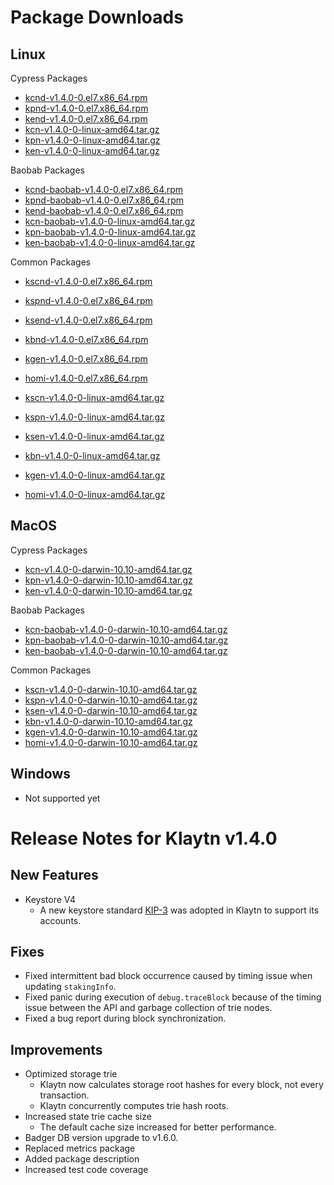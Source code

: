 # Package Downloads <a id="package-downloads"></a>

## Linux <a id="linux"></a>

Cypress Packages
- [kcnd-v1.4.0-0.el7.x86_64.rpm](http://packages.klaytn.net/klaytn/v1.4.0/kcnd-v1.4.0-0.el7.x86_64.rpm)
- [kpnd-v1.4.0-0.el7.x86_64.rpm](http://packages.klaytn.net/klaytn/v1.4.0/kpnd-v1.4.0-0.el7.x86_64.rpm)
- [kend-v1.4.0-0.el7.x86_64.rpm](http://packages.klaytn.net/klaytn/v1.4.0/kend-v1.4.0-0.el7.x86_64.rpm)
- [kcn-v1.4.0-0-linux-amd64.tar.gz](http://packages.klaytn.net/klaytn/v1.4.0/kcn-v1.4.0-0-linux-amd64.tar.gz)
- [kpn-v1.4.0-0-linux-amd64.tar.gz](http://packages.klaytn.net/klaytn/v1.4.0/kpn-v1.4.0-0-linux-amd64.tar.gz)
- [ken-v1.4.0-0-linux-amd64.tar.gz](http://packages.klaytn.net/klaytn/v1.4.0/ken-v1.4.0-0-linux-amd64.tar.gz)

Baobab Packages
- [kcnd-baobab-v1.4.0-0.el7.x86_64.rpm](http://packages.klaytn.net/klaytn/v1.4.0/kcnd-baobab-v1.4.0-0.el7.x86_64.rpm)
- [kpnd-baobab-v1.4.0-0.el7.x86_64.rpm](http://packages.klaytn.net/klaytn/v1.4.0/kpnd-baobab-v1.4.0-0.el7.x86_64.rpm)
- [kend-baobab-v1.4.0-0.el7.x86_64.rpm](http://packages.klaytn.net/klaytn/v1.4.0/kend-baobab-v1.4.0-0.el7.x86_64.rpm)
- [kcn-baobab-v1.4.0-0-linux-amd64.tar.gz](http://packages.klaytn.net/klaytn/v1.4.0/kcn-baobab-v1.4.0-0-linux-amd64.tar.gz)
- [kpn-baobab-v1.4.0-0-linux-amd64.tar.gz](http://packages.klaytn.net/klaytn/v1.4.0/kpn-baobab-v1.4.0-0-linux-amd64.tar.gz)
- [ken-baobab-v1.4.0-0-linux-amd64.tar.gz](http://packages.klaytn.net/klaytn/v1.4.0/ken-baobab-v1.4.0-0-linux-amd64.tar.gz)

Common Packages
- [kscnd-v1.4.0-0.el7.x86_64.rpm](http://packages.klaytn.net/klaytn/v1.4.0/kscnd-v1.4.0-0.el7.x86_64.rpm)
- [kspnd-v1.4.0-0.el7.x86_64.rpm](http://packages.klaytn.net/klaytn/v1.4.0/kspnd-v1.4.0-0.el7.x86_64.rpm)
- [ksend-v1.4.0-0.el7.x86_64.rpm](http://packages.klaytn.net/klaytn/v1.4.0/ksend-v1.4.0-0.el7.x86_64.rpm)
- [kbnd-v1.4.0-0.el7.x86_64.rpm](http://packages.klaytn.net/klaytn/v1.4.0/kbnd-v1.4.0-0.el7.x86_64.rpm)
- [kgen-v1.4.0-0.el7.x86_64.rpm](http://packages.klaytn.net/klaytn/v1.4.0/kgen-v1.4.0-0.el7.x86_64.rpm)
- [homi-v1.4.0-0.el7.x86_64.rpm](http://packages.klaytn.net/klaytn/v1.4.0/homi-v1.4.0-0.el7.x86_64.rpm)

- [kscn-v1.4.0-0-linux-amd64.tar.gz](http://packages.klaytn.net/klaytn/v1.4.0/kscn-v1.4.0-0-linux-amd64.tar.gz)
- [kspn-v1.4.0-0-linux-amd64.tar.gz](http://packages.klaytn.net/klaytn/v1.4.0/kspn-v1.4.0-0-linux-amd64.tar.gz)
- [ksen-v1.4.0-0-linux-amd64.tar.gz](http://packages.klaytn.net/klaytn/v1.4.0/ksen-v1.4.0-0-linux-amd64.tar.gz)
- [kbn-v1.4.0-0-linux-amd64.tar.gz](http://packages.klaytn.net/klaytn/v1.4.0/kbn-v1.4.0-0-linux-amd64.tar.gz)
- [kgen-v1.4.0-0-linux-amd64.tar.gz](http://packages.klaytn.net/klaytn/v1.4.0/kgen-v1.4.0-0-linux-amd64.tar.gz)
- [homi-v1.4.0-0-linux-amd64.tar.gz](http://packages.klaytn.net/klaytn/v1.4.0/homi-v1.4.0-0-linux-amd64.tar.gz)


## MacOS <a id="macos"></a>

Cypress Packages
- [kcn-v1.4.0-0-darwin-10.10-amd64.tar.gz](http://packages.klaytn.net/klaytn/v1.4.0/kcn-v1.4.0-0-darwin-10.10-amd64.tar.gz)
- [kpn-v1.4.0-0-darwin-10.10-amd64.tar.gz](http://packages.klaytn.net/klaytn/v1.4.0/kpn-v1.4.0-0-darwin-10.10-amd64.tar.gz)
- [ken-v1.4.0-0-darwin-10.10-amd64.tar.gz](http://packages.klaytn.net/klaytn/v1.4.0/ken-v1.4.0-0-darwin-10.10-amd64.tar.gz)

Baobab Packages
- [kcn-baobab-v1.4.0-0-darwin-10.10-amd64.tar.gz](http://packages.klaytn.net/klaytn/v1.4.0/kcn-baobab-v1.4.0-0-darwin-10.10-amd64.tar.gz)
- [kpn-baobab-v1.4.0-0-darwin-10.10-amd64.tar.gz](http://packages.klaytn.net/klaytn/v1.4.0/kpn-baobab-v1.4.0-0-darwin-10.10-amd64.tar.gz)
- [ken-baobab-v1.4.0-0-darwin-10.10-amd64.tar.gz](http://packages.klaytn.net/klaytn/v1.4.0/ken-baobab-v1.4.0-0-darwin-10.10-amd64.tar.gz)

Common Packages
- [kscn-v1.4.0-0-darwin-10.10-amd64.tar.gz](http://packages.klaytn.net/klaytn/v1.4.0/kscn-v1.4.0-0-darwin-10.10-amd64.tar.gz)
- [kspn-v1.4.0-0-darwin-10.10-amd64.tar.gz](http://packages.klaytn.net/klaytn/v1.4.0/kspn-v1.4.0-0-darwin-10.10-amd64.tar.gz)
- [ksen-v1.4.0-0-darwin-10.10-amd64.tar.gz](http://packages.klaytn.net/klaytn/v1.4.0/ksen-v1.4.0-0-darwin-10.10-amd64.tar.gz)
- [kbn-v1.4.0-0-darwin-10.10-amd64.tar.gz](http://packages.klaytn.net/klaytn/v1.4.0/kbn-v1.4.0-0-darwin-10.10-amd64.tar.gz)
- [kgen-v1.4.0-0-darwin-10.10-amd64.tar.gz](http://packages.klaytn.net/klaytn/v1.4.0/kgen-v1.4.0-0-darwin-10.10-amd64.tar.gz)
- [homi-v1.4.0-0-darwin-10.10-amd64.tar.gz](http://packages.klaytn.net/klaytn/v1.4.0/homi-v1.4.0-0-darwin-10.10-amd64.tar.gz)


## Windows <a id="windows"></a>

- Not supported yet


# Release Notes for Klaytn v1.4.0 <a id="release-notes-for-klaytn-v1-4-0"></a>

## New Features <a id="new-features"></a>
- Keystore V4
  - A new keystore standard [KIP-3](https://klaytn.github.io/kips/KIPs/kip-3) was adopted in Klaytn to support its accounts.

## Fixes <a id='fixes'></a>
- Fixed intermittent bad block occurrence caused by timing issue when updating `stakingInfo`.
- Fixed panic during execution of `debug.traceBlock` because of the timing issue between the API and garbage collection of trie nodes.
- Fixed a bug report during block synchronization.
 
## Improvements <a id='improvements'></a>
- Optimized storage trie
  - Klaytn now calculates storage root hashes for every block, not every transaction.
  - Klaytn concurrently computes trie hash roots.
- Increased state trie cache size
  - The default cache size increased for better performance.
- Badger DB version upgrade to v1.6.0.
- Replaced metrics package
- Added package description
- Increased test code coverage
